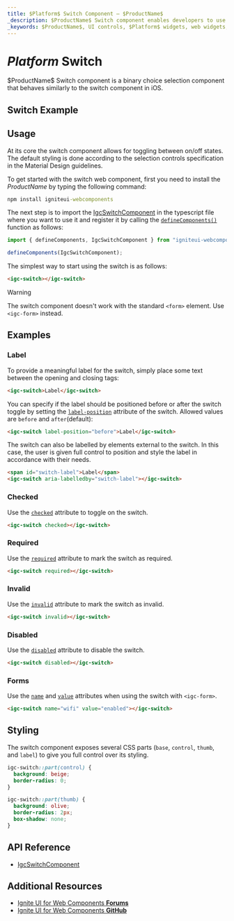 ```yaml
---
title: $Platform$ Switch Component – $ProductName$
_description: $ProductName$ Switch component enables developers to use binary on/off or true/false data input functions within their applications.
_keywords: $ProductName$, UI controls, $Platform$ widgets, web widgets, UI widgets, $Platform$, Native $Platform$ Components Suite, Native $Platform$ Controls, Native $Platform$ Components Library, $Platform$ Switch components, $Platform$ Switch controls
---
```


# $Platform$ Switch

<p class="highlight">$ProductName$ Switch component is a binary choice selection component that behaves similarly to the switch component in iOS.</p>
<div class="divider"></div>

## Switch Example

<code-view style="height:200px" 
           data-demos-base-url="{environment:demosBaseUrl}" 
           iframe-src="{environment:demosBaseUrl}/inputs/switch-sample-1" alt="$Platform$ Switch Example"
           github-src="inputs/switch/sample-1">
</code-view>

<div class="divider--half"></div>

## Usage

At its core the switch component allows for toggling between on/off states. The default styling is done according to the selection controls specification in the Material Design guidelines.

To get started with the switch web component, first you need to install the $ProductName$ by typing the following command:

```cmd
npm install igniteui-webcomponents
```

The next step is to import the [IgcSwitchComponent]({environment:wcApiUrl}/classes/IgcSwitchComponent.html) in the typescript file where you want to use it and register it by calling the [`defineComponents()`]({environment:wcApiUrl}/index.html#defineComponents) function as follows:

```ts
import { defineComponents, IgcSwitchComponent } from "igniteui-webcomponents";

defineComponents(IgcSwitchComponent);
```

The simplest way to start using the switch is as follows:

```html
<igc-switch></igc-switch>
```

>[!WARNING]
> The switch component doesn't work with the standard `<form>` element. Use `<igc-form>` instead.

## Examples

### Label

To provide a meaningful label for the switch, simply place some text between the opening and closing tags:

```html
<igc-switch>Label</igc-switch>
```

You can specify if the label should be positioned before or after the switch toggle by setting the [`label-position`]({environment:wcApiUrl}/classes/IgcSwitchComponent.html#label-position) attribute of the switch. Allowed values are `before` and `after`(default):


```html
<igc-switch label-position="before">Label</igc-switch>
```

The switch can also be labelled by elements external to the switch. In this case, the user is given full control to position and style the label in accordance with their needs.

```html
<span id="switch-label">Label</span>
<igc-switch aria-labelledby="switch-label"></igc-switch>
```
<code-view style="height: 150px"
           data-demos-base-url="{environment:dvDemosBaseUrl}"
           iframe-src="{environment:dvDemosBaseUrl}/inputs/switch-label"
           alt="$Platform$ Avatar Example"
           github-src="inputs/switch/label">
</code-view>

### Checked

Use the [`checked`]({environment:wcApiUrl}/classes/IgcSwitchComponent.html#checked) attribute to toggle on the switch.

```html
<igc-switch checked></igc-switch>
```
<code-view style="height: 150px"
           data-demos-base-url="{environment:dvDemosBaseUrl}"
           iframe-src="{environment:dvDemosBaseUrl}/inputs/switch-checked"
           alt="$Platform$ Avatar Example"
           github-src="inputs/switch/checked">
</code-view>

### Required

Use the [`required`]({environment:wcApiUrl}/classes/IgcSwitchComponent.html#required) attribute to mark the switch as required.

```html
<igc-switch required></igc-switch>
```

### Invalid

Use the [`invalid`]({environment:wcApiUrl}/classes/IgcSwitchComponent.html#invalid) attribute to mark the switch as invalid.

```html
<igc-switch invalid></igc-switch>
```

### Disabled

Use the [`disabled`]({environment:wcApiUrl}/classes/IgcSwitchComponent.html#disabled) attribute to disable the switch.

```html
<igc-switch disabled></igc-switch>
```
<code-view style="height: 150px"
           data-demos-base-url="{environment:dvDemosBaseUrl}"
           iframe-src="{environment:dvDemosBaseUrl}/inputs/switch-disabled"
           alt="$Platform$ Avatar Example"
           github-src="inputs/switch/disabled">
</code-view>

### Forms

Use the [`name`]({environment:wcApiUrl}/classes/IgcSwitchComponent.html#name) and [`value`]({environment:wcApiUrl}/classes/IgcSwitchComponent.html#value) attributes when using the switch with `<igc-form>`.

```html
<igc-switch name="wifi" value="enabled"></igc-switch>
```

## Styling

The switch component exposes several CSS parts (`base`, `control`, `thumb`, and `label`) to give you full control over its styling.

```css
igc-switch::part(control) {
  background: beige;
  border-radius: 0;
}

igc-switch::part(thumb) {
  background: olive;
  border-radius: 2px;
  box-shadow: none;
}
```

## API Reference

* [IgcSwitchComponent]({environment:wcApiUrl}/classes/IgcSwitchComponent.html)

## Additional Resources

<div class="divider--half"></div>

* [Ignite UI for Web Components **Forums**](https://www.infragistics.com/community/forums/f/ignite-ui-for-web-components)
* [Ignite UI for Web Components **GitHub**](https://github.com/IgniteUI/igniteui-webcomponents)
